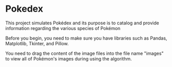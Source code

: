 # Pokedex

This project simulates Pokédex and its purpose is to catalog and provide information regarding the various species of Pokémon

Before you begin, you need to make sure you have libraries such as Pandas, Matplotlib, Tkinter, and Pillow.

You need to drag the content of the image files into the file name "images" to view all of Pokémon's images during using the algorithm.

